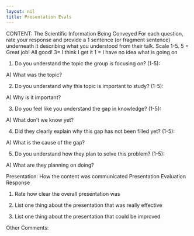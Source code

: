 ```yaml
---
layout: nil
title: Presentation Evals
---
```


CONTENT: The Scientific Information Being Conveyed
For each question, rate your response and provide a 1 sentence (or fragment sentence) underneath it	
describing what you understood from their talk.
Scale 1-5. 
5 = Great job! All good!
3= I think I get it
1 = I have no idea what is going on

1)	Do you understand the topic the group is focusing on? (1-5):

   A)	What was the topic?


2)	Do you understand why this topic is important to study?	 (1-5):

   A)	Why is it important?


3)	Do you feel like you understand the gap in knowledge?	 (1-5):

   A)	What don’t we know yet?


4)	Did they clearly explain why this gap has not been filled yet?	 (1-5):

   A)	What is the cause of the gap?


5)	Do you understand how they plan to solve this problem?	 (1-5):

   A)	What are they planning on doing?

Presentation: How the content was communicated
Presentation Evaluation	Response
1)	Rate how clear the overall presentation was 
	
2)	List one thing about the presentation that was really effective
	
3)	List one thing about the presentation that could be improved
	

Other Comments:
